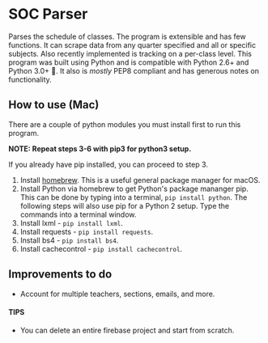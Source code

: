 # SOC Parser
Parses the schedule of classes. The program is extensible and has few functions. It can scrape data from any quarter specified and all or specific subjects. Also recently implemented is tracking on a per-class level. This program was built using Python and is compatible with Python 2.6+ and Python 3.0+ :snake:. It also is _mostly_ PEP8 compliant and has generous notes on functionality.

## How to use (Mac)
There are a couple of python modules you must install first to run this program.

**NOTE: Repeat steps 3-6 with pip3 for python3 setup.**

If you already have pip installed, you can proceed to step 3.

1. Install [homebrew](https://brew.sh). This is a useful general package manager for macOS. 
2. Install Python via homebrew to get Python's package mananger pip. This can be done by typing into a terminal, `pip install python`. The following steps will also use pip for a Python 2 setup. Type the commands into a terminal window. 
3. Install lxml - `pip install lxml`.
4. Install requests - `pip install requests`.
5. Install bs4 - `pip install bs4`.
6. Install cachecontrol - `pip install cachecontrol`.

## Improvements to do
* Account for multiple teachers, sections, emails, and more.

#### TIPS
* You can delete an entire firebase project and start from scratch.
